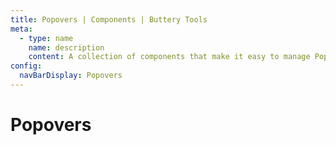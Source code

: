 ```yaml
---
title: Popovers | Components | Buttery Tools
meta:
  - type: name
    name: description
    content: A collection of components that make it easy to manage Popovers using the Popover API.
config:
  navBarDisplay: Popovers
---
```


# Popovers
